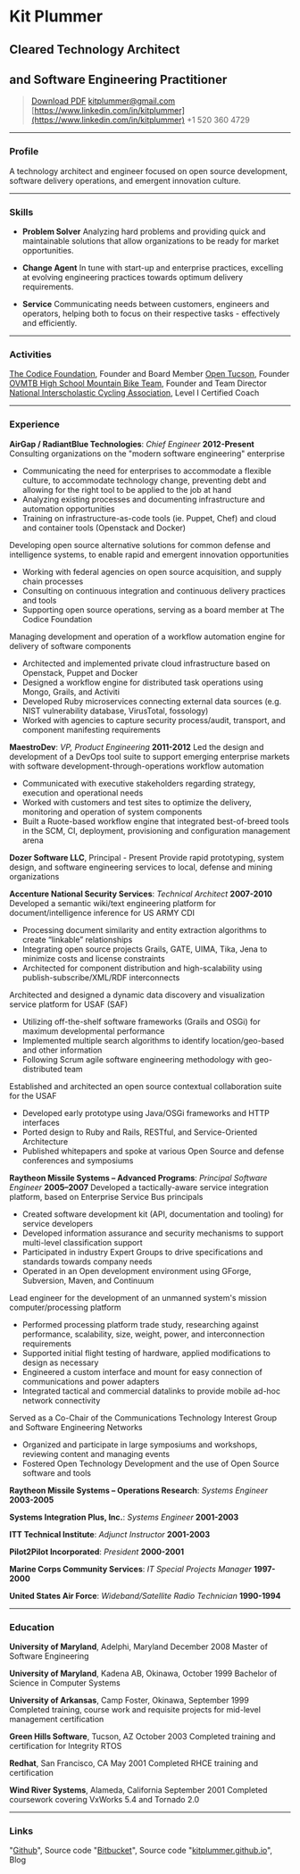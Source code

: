 # Kit Plummer
## Cleared Technology Architect
## and Software Engineering Practitioner

> [Download PDF](kp-resume.pdf)
> [kitplummer@gmail.com](kitplummer@gmail.com)
> [https://www.linkedin.com/in/kitplummer](https://www.linkedin.com/in/kitplummer)
> +1 520 360 4729

---

### Profile

A technology architect and engineer focused on open source development, software delivery operations, and emergent innovation culture.

---

### Skills

* **Problem Solver**
  Analyzing hard problems and providing quick and maintainable solutions that allow organizations to be ready for market opportunities.  

* **Change Agent**
  In tune with start-up and enterprise practices, excelling at evolving engineering practices towards optimum delivery requirements.

* **Service**
  Communicating needs between customers, engineers and operators, helping both to focus on their respective tasks - effectively and efficiently.

---

### Activities

[The Codice Foundation](http://www.codice.org), Founder and Board Member
[Open Tucson](http://www.opentucson.org), Founder
[OVMTB High School Mountain Bike Team](http://www.ovmtb.org), Founder and Team Director
[National Interscholastic Cycling Association](http://nationalmtb.org), Level I Certified Coach

---

### Experience

**AirGap / RadiantBlue Technologies**: *Chief Engineer* __2012-Present__
Consulting organizations on the "modern software engineering" enterprise
  * Communicating the need for enterprises to accommodate a flexible culture, to accommodate technology change, preventing debt and allowing for the right tool to be applied to the job at hand
  * Analyzing existing processes and documenting infrastructure and automation opportunities
  * Training on infrastructure-as-code tools (ie. Puppet, Chef) and cloud and container tools (Openstack and Docker)

Developing open source alternative solutions for common defense and intelligence systems, to enable rapid and emergent innovation opportunities
  * Working with federal agencies on open source acquisition, and supply chain processes
  * Consulting on continuous integration and continuous delivery practices and tools
  * Supporting open source operations, serving as a board member at The Codice Foundation

Managing development and operation of a workflow automation engine for delivery of software components
  * Architected and implemented private cloud infrastructure based on Openstack, Puppet and Docker
  * Designed a workflow engine for distributed task operations using Mongo, Grails, and Activiti
  * Developed Ruby microservices connecting external data sources (e.g. NIST vulnerability database, VirusTotal, fossology)
  * Worked with agencies to capture security process/audit, transport, and component manifesting requirements

**MaestroDev**: *VP, Product Engineering* __2011-2012__
Led the design and development of a DevOps tool suite to support emerging enterprise markets with software development-through-operations workflow automation
  * Communicated with executive stakeholders regarding strategy, execution and operational needs
  * Worked with customers and test sites to optimize the delivery, monitoring and operation of system components
  * Built a Ruote-based workflow engine that integrated best-of-breed tools in the SCM, CI, deployment, provisioning and configuration management arena

**Dozer Software LLC**, Principal - Present
Provide rapid prototyping, system design, and software engineering services to local, defense and mining organizations

**Accenture National Security Services**: *Technical Architect* __2007-2010__
Developed a semantic wiki/text engineering platform for document/intelligence inference for US ARMY CDI
  * Processing document similarity and entity extraction algorithms to create “linkable” relationships
  * Integrating open source projects Grails, GATE, UIMA, Tika, Jena to minimize costs and license constraints
  * Architected for component distribution and high-scalability using publish-subscribe/XML/RDF interconnects

Architected and designed a dynamic data discovery and visualization service platform for USAF (SAF)
  * Utilizing off-the-shelf software frameworks (Grails and OSGi) for maximum developmental performance
  * Implemented multiple search algorithms to identify location/geo-based and other information
  * Following Scrum agile software engineering methodology with geo-distributed team

Established and architected an open source contextual collaboration suite for the USAF
  * Developed early prototype using Java/OSGi frameworks and HTTP interfaces
  * Ported design to Ruby and Rails, RESTful, and Service-Oriented Architecture
  * Published whitepapers and spoke at various Open Source and defense conferences and symposiums

**Raytheon Missile Systems – Advanced Programs**: *Principal Software Engineer* __2005–2007__
Developed a tactically-aware service integration platform, based on Enterprise Service Bus principals
  * Created software development kit (API, documentation and tooling) for service developers
  * Developed information assurance and security mechanisms to support multi-level classification support
  * Participated in industry Expert Groups to drive specifications and standards towards company needs
  * Operated in an Open development environment using GForge, Subversion, Maven, and Continuum

Lead engineer for the development of an unmanned system's mission computer/processing platform
  * Performed processing platform trade study, researching against performance, scalability, size, weight, 	power, and interconnection requirements
  * Supported initial flight testing of hardware, applied modifications to design as necessary
  * Engineered a custom interface and mount for easy connection of communications and power adapters
  * Integrated tactical and commercial datalinks to provide mobile ad-hoc network connectivity

Served as a Co-Chair of the Communications Technology Interest Group and Software Engineering Networks
  * Organized and participate in large symposiums and workshops, reviewing content and managing events
  * Fostered Open Technology Development and the use of Open Source software and tools

**Raytheon Missile Systems – Operations Research**: *Systems Engineer* __2003-2005__

**Systems Integration Plus, Inc.**: *Systems Engineer* __2001-2003__

**ITT Technical Institute**: *Adjunct Instructor* __2001-2003__

**Pilot2Pilot Incorporated**: *President* __2000-2001__

**Marine Corps Community Services**: *IT Special Projects Manager* __1997-2000__

**United States Air Force**: *Wideband/Satellite Radio Technician* __1990-1994__

---

### Education
**University of Maryland**, Adelphi, Maryland
December 2008
Master of Software Engineering

**University of Maryland**, Kadena AB, Okinawa,
October 1999
Bachelor of Science in Computer Systems

**University of Arkansas**, Camp Foster, Okinawa,
September 1999
Completed training, course work and requisite projects for mid-level management certification

**Green Hills Software**, Tucson, AZ
October 2003
Completed training and certification for Integrity RTOS

**Redhat**, San Francisco, CA
May 2001
Completed RHCE training and certification

**Wind River Systems**, Alameda, California
September 2001
Completed coursework covering VxWorks 5.4 and Tornado 2.0

---

### Links

"[Github](http://github.io/kitplummer)", Source code
"[Bitbucket](http://bitbucket.com/kitplummer)", Source code
"[kitplummer.github.io](http://kitplummer.github.io)", Blog
